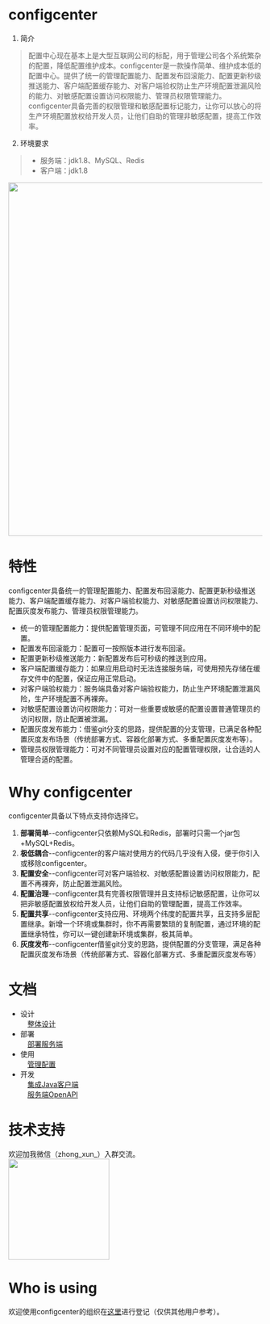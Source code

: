 # configcenter
1. 简介
> 配置中心现在基本上是大型互联网公司的标配，用于管理公司各个系统繁杂的配置，降低配置维护成本。configcenter是一款操作简单、维护成本低的配置中心。提供了统一的管理配置能力、配置发布回滚能力、配置更新秒级推送能力、客户端配置缓存能力、对客户端验权防止生产环境配置泄漏风险的能力、对敏感配置设置访问权限能力、管理员权限管理能力。configcenter具备完善的权限管理和敏感配置标记能力，让你可以放心的将生产环境配置放权给开发人员，让他们自助的管理非敏感配置，提高工作效率。

2. 环境要求
> - 服务端：jdk1.8、MySQL、Redis
> - 客户端：jdk1.8

<img src="https://note.youdao.com/yws/api/personal/file/WEBd9e53ad6cc4303c226ad4cc0fa97beb6?method=download&shareKey=a585867fddafacb944df2d22607479cd" width=700 />

# 特性
configcenter具备统一的管理配置能力、配置发布回滚能力、配置更新秒级推送能力、客户端配置缓存能力、对客户端验权能力、对敏感配置设置访问权限能力、配置灰度发布能力、管理员权限管理能力。
* 统一的管理配置能力：提供配置管理页面，可管理不同应用在不同环境中的配置。
* 配置发布回滚能力：配置可一按照版本进行发布回滚。
* 配置更新秒级推送能力：新配置发布后可秒级的推送到应用。
* 客户端配置缓存能力：如果应用启动时无法连接服务端，可使用预先存储在缓存文件中的配置，保证应用正常启动。
* 对客户端验权能力：服务端具备对客户端验权能力，防止生产环境配置泄漏风险，生产环境配置不再裸奔。
* 对敏感配置设置访问权限能力：可对一些重要或敏感的配置设置普通管理员的访问权限，防止配置被泄漏。
* 配置灰度发布能力：借鉴git分支的思路，提供配置的分支管理，已满足各种配置灰度发布场景（传统部署方式、容器化部署方式、多重配置灰度发布等）。
* 管理员权限管理能力：可对不同管理员设置对应的配置管理权限，让合适的人管理合适的配置。

# Why configcenter
configcenter具备以下特点支持你选择它。
1. **部署简单**--configcenter只依赖MySQL和Redis，部署时只需一个jar包+MySQL+Redis。
1. **极低耦合**--configcenter的客户端对使用方的代码几乎没有入侵，便于你引入或移除configcenter。
1. **配置安全**--configcenter可对客户端验权、对敏感配置设置访问权限能力，配置不再裸奔，防止配置泄漏风险。
1. **配置治理**--configcenter具有完善权限管理并且支持标记敏感配置，让你可以把非敏感配置放权给开发人员，让他们自助的管理配置，提高工作效率。
1. **配置共享**--configcenter支持应用、环境两个纬度的配置共享，且支持多层配置继承。新增一个环境或集群时，你不再需要繁琐的复制配置，通过环境的配置继承特性，你可以一键创建新环境或集群，极其简单。
1. **灰度发布**--configcenter借鉴git分支的思路，提供配置的分支管理，满足各种配置灰度发布场景（传统部署方式、容器化部署方式、多重配置灰度发布等）

# 文档
* 设计<br/>
&ensp;&ensp;[整体设计](https://github.com/zhongxunking/configcenter/wiki/%E6%95%B4%E4%BD%93%E8%AE%BE%E8%AE%A1)
* 部署<br/>
&ensp;&ensp;[部署服务端](https://github.com/zhongxunking/configcenter/wiki/%E9%83%A8%E7%BD%B2%E6%9C%8D%E5%8A%A1%E7%AB%AF)
* 使用<br/>
&ensp;&ensp;[管理配置](https://github.com/zhongxunking/configcenter/wiki/%E7%AE%A1%E7%90%86%E9%85%8D%E7%BD%AE)
* 开发<br/>
&ensp;&ensp;[集成Java客户端](https://github.com/zhongxunking/configcenter/wiki/%E9%9B%86%E6%88%90Java%E5%AE%A2%E6%88%B7%E7%AB%AF)<br/>
&ensp;&ensp;[服务端OpenAPI](https://github.com/zhongxunking/configcenter/wiki/%E6%9C%8D%E5%8A%A1%E7%AB%AFOpenAPI)

# 技术支持
欢迎加我微信（zhong_xun_）入群交流。<br/>
<img src="https://note.youdao.com/yws/api/personal/file/WEBbca9e0a9a6e1ea2d9ab9def1cc90f839?method=download&shareKey=00e90849ae0d3b5cb8ed7dd12bc6842e" width=200 />

# Who is using
欢迎使用configcenter的组织在[这里](https://github.com/zhongxunking/configcenter/issues/3)进行登记（仅供其他用户参考）。
